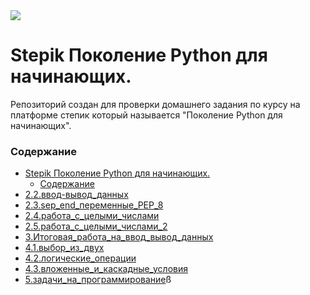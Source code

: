 <kbd>
<image src ="https://stepik.org/media/cache/images/courses/58852/cover_fD4F6NQ/105df27da9ab3a4cbcff70d80ca2b53d.png">
</kbd>

# Stepik Поколение Python для начинающих.

Репозиторий создан для проверки домашнего задания по курсу на платформе степик который называется "Поколение Python для начинающих".

### Содержание

- [Stepik Поколение Python для начинающих.](#stepik-поколение-python-для-начинающих)
    - [Содержание](#содержание)
- [2.2.ввод-вывод_данных](2.2.%D0%B2%D0%B2%D0%BE%D0%B4-%D0%B2%D1%8B%D0%B2%D0%BE%D0%B4_%D0%B4%D0%B0%D0%BD%D0%BD%D1%8B%D1%85/)
- [2.3.sep_end_переменные_PEP_8](2.3.sep_end_%D0%BF%D0%B5%D1%80%D0%B5%D0%BC%D0%B5%D0%BD%D0%BD%D1%8B%D0%B5_PEP_8/)
- [2.4.работа_с_целыми_числами](2.4.%D1%80%D0%B0%D0%B1%D0%BE%D1%82%D0%B0_%D1%81_%D1%86%D0%B5%D0%BB%D1%8B%D0%BC%D0%B8_%D1%87%D0%B8%D1%81%D0%BB%D0%B0%D0%BC%D0%B8/)
- [2.5.работа_с_целыми_числами_2](2.5.%D1%80%D0%B0%D0%B1%D0%BE%D1%82%D0%B0_%D1%81_%D1%86%D0%B5%D0%BB%D1%8B%D0%BC%D0%B8_%D1%87%D0%B8%D1%81%D0%BB%D0%B0%D0%BC%D0%B8_2/)
- [3.Итоговая_работа_на_ввод_вывод_данных](3.%D0%98%D1%82%D0%BE%D0%B3%D0%BE%D0%B2%D0%B0%D1%8F_%D1%80%D0%B0%D0%B1%D0%BE%D1%82%D0%B0_%D0%BD%D0%B0_%D0%B2%D0%B2%D0%BE%D0%B4_%D0%B2%D1%8B%D0%B2%D0%BE%D0%B4_%D0%B4%D0%B0%D0%BD%D0%BD%D1%8B%D1%85/)
- [4.1.выбор_из_двух](4.1.%D0%B2%D1%8B%D0%B1%D0%BE%D1%80_%D0%B8%D0%B7_%D0%B4%D0%B2%D1%83%D1%85/)
- [4.2.логические_операции](4.2.%D0%BB%D0%BE%D0%B3%D0%B8%D1%87%D0%B5%D1%81%D0%BA%D0%B8%D0%B5_%D0%BE%D0%BF%D0%B5%D1%80%D0%B0%D1%86%D0%B8%D0%B8/)
- [4.3.вложенные_и_каскадные_условия](4.3.%D0%B2%D0%BB%D0%BE%D0%B6%D0%B5%D0%BD%D0%BD%D1%8B%D0%B5_%D0%B8_%D0%BA%D0%B0%D1%81%D0%BA%D0%B0%D0%B4%D0%BD%D1%8B%D0%B5_%D1%83%D1%81%D0%BB%D0%BE%D0%B2%D0%B8%D1%8F/)
- [5.задачи_на_программирование](5.%D0%B7%D0%B0%D0%B4%D0%B0%D1%87%D0%B8_%D0%BD%D0%B0_%D0%BF%D1%80%D0%BE%D0%B3%D1%80%D0%B0%D0%BC%D0%BC%D0%B8%D1%80%D0%BE%D0%B2%D0%B0%D0%BD%D0%B8%D0%B5/)ß